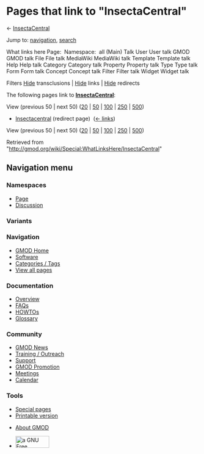 <div id="mw-page-base" class="noprint">

</div>

<div id="mw-head-base" class="noprint">

</div>

<div id="content" class="mw-body" role="main">

<span id="top"></span>

<div id="mw-js-message" style="display:none;">

</div>



# <span dir="auto">Pages that link to "InsectaCentral"</span>

<div id="bodyContent">

<div id="contentSub">

← [InsectaCentral](/wiki/InsectaCentral "InsectaCentral")

</div>

<div id="jump-to-nav" class="mw-jump">

Jump to: [navigation](#mw-navigation), [search](#p-search)

</div>

<div id="mw-content-text">

What links here Page:  Namespace:  all (Main) Talk User User talk GMOD
GMOD talk File File talk MediaWiki MediaWiki talk Template Template talk
Help Help talk Category Category talk Property Property talk Type Type
talk Form Form talk Concept Concept talk Filter Filter talk Widget
Widget talk

Filters
[Hide](/mediawiki/index.php?title=Special:WhatLinksHere/InsectaCentral&hidetrans=1 "Special:WhatLinksHere/InsectaCentral")
transclusions \|
[Hide](/mediawiki/index.php?title=Special:WhatLinksHere/InsectaCentral&hidelinks=1 "Special:WhatLinksHere/InsectaCentral")
links \|
[Hide](/mediawiki/index.php?title=Special:WhatLinksHere/InsectaCentral&hideredirs=1 "Special:WhatLinksHere/InsectaCentral")
redirects

The following pages link to
**[InsectaCentral](/wiki/InsectaCentral "InsectaCentral")**:

View (previous 50 \| next 50)
([20](/mediawiki/index.php?title=Special:WhatLinksHere/InsectaCentral&limit=20 "Special:WhatLinksHere/InsectaCentral")
\|
[50](/mediawiki/index.php?title=Special:WhatLinksHere/InsectaCentral&limit=50 "Special:WhatLinksHere/InsectaCentral")
\|
[100](/mediawiki/index.php?title=Special:WhatLinksHere/InsectaCentral&limit=100 "Special:WhatLinksHere/InsectaCentral")
\|
[250](/mediawiki/index.php?title=Special:WhatLinksHere/InsectaCentral&limit=250 "Special:WhatLinksHere/InsectaCentral")
\|
[500](/mediawiki/index.php?title=Special:WhatLinksHere/InsectaCentral&limit=500 "Special:WhatLinksHere/InsectaCentral"))

- [Insectacentral](/mediawiki/index.php?title=Insectacentral&redirect=no "Insectacentral")
  (redirect page) ‎ <span class="mw-whatlinkshere-tools">([←
  links](/mediawiki/index.php?title=Special:WhatLinksHere&target=Insectacentral "Special:WhatLinksHere"))</span>

View (previous 50 \| next 50)
([20](/mediawiki/index.php?title=Special:WhatLinksHere/InsectaCentral&limit=20 "Special:WhatLinksHere/InsectaCentral")
\|
[50](/mediawiki/index.php?title=Special:WhatLinksHere/InsectaCentral&limit=50 "Special:WhatLinksHere/InsectaCentral")
\|
[100](/mediawiki/index.php?title=Special:WhatLinksHere/InsectaCentral&limit=100 "Special:WhatLinksHere/InsectaCentral")
\|
[250](/mediawiki/index.php?title=Special:WhatLinksHere/InsectaCentral&limit=250 "Special:WhatLinksHere/InsectaCentral")
\|
[500](/mediawiki/index.php?title=Special:WhatLinksHere/InsectaCentral&limit=500 "Special:WhatLinksHere/InsectaCentral"))

</div>

<div class="printfooter">

Retrieved from
"<http://gmod.org/wiki/Special:WhatLinksHere/InsectaCentral>"

</div>

<div id="catlinks" class="catlinks catlinks-allhidden">

</div>

<div class="visualClear">

</div>

</div>

</div>

<div id="mw-navigation">

## Navigation menu

<div id="mw-head">



<div id="left-navigation">

<div id="p-namespaces" class="vectorTabs" role="navigation"
aria-labelledby="p-namespaces-label">

### Namespaces

- <span id="ca-nstab-main"><a href="/wiki/InsectaCentral" accesskey="c"
  title="View the content page [c]">Page</a></span>
- <span id="ca-talk"><a
  href="/mediawiki/index.php?title=Talk:InsectaCentral&amp;action=edit&amp;redlink=1"
  accesskey="t"
  title="Discussion about the content page [t]">Discussion</a></span>

</div>

<div id="p-variants" class="vectorMenu emptyPortlet" role="navigation"
aria-labelledby="p-variants-label">

### 

### Variants[](#)

<div class="menu">

</div>

</div>

</div>

<div id="right-navigation">





</div>



</div>

</div>

</div>

<div id="mw-panel">

<div id="p-logo" role="banner">

<a href="/wiki/Main_Page"
style="background-image: url(http://gmod.org/images/GMOD-cogs.png);"
title="Visit the main page"></a>

</div>

<div id="p-Navigation" class="portal" role="navigation"
aria-labelledby="p-Navigation-label">

### Navigation

<div class="body">

- <span id="n-GMOD-Home">[GMOD Home](/wiki/Main_Page)</span>
- <span id="n-Software">[Software](/wiki/GMOD_Components)</span>
- <span id="n-Categories-.2F-Tags">[Categories /
  Tags](/wiki/Categories)</span>
- <span id="n-View-all-pages">[View all
  pages](/wiki/Special:AllPages)</span>

</div>

</div>

<div id="p-Documentation" class="portal" role="navigation"
aria-labelledby="p-Documentation-label">

### Documentation

<div class="body">

- <span id="n-Overview">[Overview](/wiki/Overview)</span>
- <span id="n-FAQs">[FAQs](/wiki/Category:FAQ)</span>
- <span id="n-HOWTOs">[HOWTOs](/wiki/Category:HOWTO)</span>
- <span id="n-Glossary">[Glossary](/wiki/Glossary)</span>

</div>

</div>

<div id="p-Community" class="portal" role="navigation"
aria-labelledby="p-Community-label">

### Community

<div class="body">

- <span id="n-GMOD-News">[GMOD News](/wiki/GMOD_News)</span>
- <span id="n-Training-.2F-Outreach">[Training /
  Outreach](/wiki/Training_and_Outreach)</span>
- <span id="n-Support">[Support](/wiki/Support)</span>
- <span id="n-GMOD-Promotion">[GMOD
  Promotion](/wiki/GMOD_Promotion)</span>
- <span id="n-Meetings">[Meetings](/wiki/Meetings)</span>
- <span id="n-Calendar">[Calendar](/wiki/Calendar)</span>

</div>

</div>

<div id="p-tb" class="portal" role="navigation"
aria-labelledby="p-tb-label">

### Tools

<div class="body">

- <span id="t-specialpages"><a href="/wiki/Special:SpecialPages" accesskey="q"
  title="A list of all special pages [q]">Special pages</a></span>
- <span id="t-print"><a
  href="/mediawiki/index.php?title=Special:WhatLinksHere/InsectaCentral&amp;printable=yes"
  rel="alternate" accesskey="p"
  title="Printable version of this page [p]">Printable version</a></span>

</div>

</div>

</div>

</div>

<div id="footer" role="contentinfo">

- <span id="footer-places-about">[About
  GMOD](/wiki/GMOD:About "GMOD:About")</span>

<!-- -->

- <span id="footer-copyrightico">[<img src="http://www.gnu.org/graphics/gfdl-logo-small.png" width="88"
  height="31" alt="a GNU Free Documentation License" />](http://www.gnu.org/licenses/fdl-1.3.html)</span>


<div style="clear:both">

</div>

</div>
